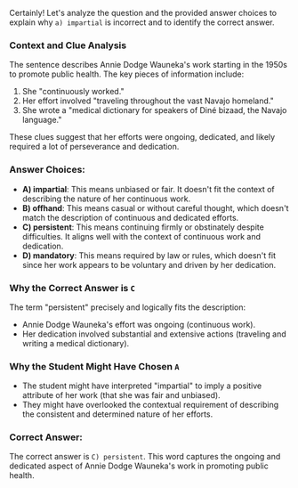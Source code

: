 Certainly! Let's analyze the question and the provided answer choices to explain why `a) impartial` is incorrect and to identify the correct answer.

### Context and Clue Analysis
The sentence describes Annie Dodge Wauneka's work starting in the 1950s to promote public health. The key pieces of information include:
1. She "continuously worked."
2. Her effort involved "traveling throughout the vast Navajo homeland."
3. She wrote a "medical dictionary for speakers of Diné bizaad, the Navajo language."

These clues suggest that her efforts were ongoing, dedicated, and likely required a lot of perseverance and dedication.

### Answer Choices:
- **A) impartial**: This means unbiased or fair. It doesn't fit the context of describing the nature of her continuous work.
- **B) offhand**: This means casual or without careful thought, which doesn't match the description of continuous and dedicated efforts.
- **C) persistent**: This means continuing firmly or obstinately despite difficulties. It aligns well with the context of continuous work and dedication.
- **D) mandatory**: This means required by law or rules, which doesn't fit since her work appears to be voluntary and driven by her dedication.

### Why the Correct Answer is `C`
The term "persistent" precisely and logically fits the description:
- Annie Dodge Wauneka's effort was ongoing (continuous work).
- Her dedication involved substantial and extensive actions (traveling and writing a medical dictionary).

### Why the Student Might Have Chosen `A`
- The student might have interpreted "impartial" to imply a positive attribute of her work (that she was fair and unbiased). 
- They might have overlooked the contextual requirement of describing the consistent and determined nature of her efforts.

### Correct Answer:
The correct answer is `C) persistent`. This word captures the ongoing and dedicated aspect of Annie Dodge Wauneka's work in promoting public health.
